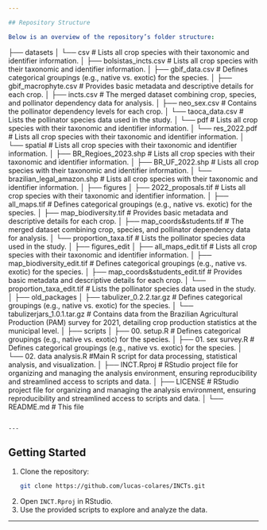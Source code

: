 ```yaml
---

## Repository Structure

Below is an overview of the repository’s folder structure:

```
├── datasets
│   └── csv                # Lists all crop species with their taxonomic and identifier information.
│       ├── bolsistas_incts.csv                # Lists all crop species with their taxonomic and identifier information.
│       ├── gbif_data.csv          # Defines categorical groupings (e.g., native vs. exotic) for the species.
│       ├── gbif_macrophyte.csv          # Provides basic metadata and descriptive details for each crop.
│       ├── incts.csv          # The merged dataset combining crop, species, and pollinator dependency data for analysis.
│       ├── neo_sex.csv          # Contains the pollinator dependency levels for each crop.
│       └── taoca_data.csv      # Lists the pollinator species data used in the study.
│   └── pdf                # Lists all crop species with their taxonomic and identifier information.
│       └── res_2022.pdf                # Lists all crop species with their taxonomic and identifier information.
│   └── spatial                # Lists all crop species with their taxonomic and identifier information.
│       ├── BR_Regioes_2023.shp                # Lists all crop species with their taxonomic and identifier information.
│       ├── BR_UF_2022.shp                # Lists all crop species with their taxonomic and identifier information.
│       └── brazilian_legal_amazon.shp                # Lists all crop species with their taxonomic and identifier information.
│
├── figures
│   ├── 2022_proposals.tif                # Lists all crop species with their taxonomic and identifier information.
│   ├── all_maps.tif          # Defines categorical groupings (e.g., native vs. exotic) for the species.
│   ├── map_biodiversity.tif          # Provides basic metadata and descriptive details for each crop.
│   ├── map_coords&students.tif          # The merged dataset combining crop, species, and pollinator dependency data for analysis.
│   └── proportion_taxa.tif      # Lists the pollinator species data used in the study.
│
├── figures_edit
│   ├── all_maps_edit.tif                # Lists all crop species with their taxonomic and identifier information.
│   ├── map_biodiversity_edit.tif          # Defines categorical groupings (e.g., native vs. exotic) for the species.
│   ├── map_coords&students_edit.tif          # Provides basic metadata and descriptive details for each crop.
│   └── proportion_taxa_edit.tif      # Lists the pollinator species data used in the study.
│
├── old_packages
│   ├── tabulizer_0.2.2.tar.gz          # Defines categorical groupings (e.g., native vs. exotic) for the species.
│   └── tabulizerjars_1.0.1.tar.gz           # Contains data from the Brazilian Agricultural Production (PAM) survey for 2021, detailing crop production statistics at the municipal level.
│
├── scripts
│   ├── 00. setup.R          # Defines categorical groupings (e.g., native vs. exotic) for the species.
│   ├── 01. sex survey.R          # Defines categorical groupings (e.g., native vs. exotic) for the species.
│   └── 02. data analysis.R      #Main R script for data processing, statistical analysis, and visualization.
│
├── INCT.Rproj             # RStudio project file for organizing and managing the analysis environment, ensuring reproducibility and streamlined access to scripts and data.
│
├── LICENSE             # RStudio project file for organizing and managing the analysis environment, ensuring reproducibility and streamlined access to scripts and data.
│
└── README.md              # This file
```

---
```


## Getting Started  

1. Clone the repository:  
   ```bash  
   git clone https://github.com/lucas-colares/INCTs.git  
   ```  
2. Open `INCT.Rproj` in RStudio.  
3. Use the provided scripts to explore and analyze the data.  

---

